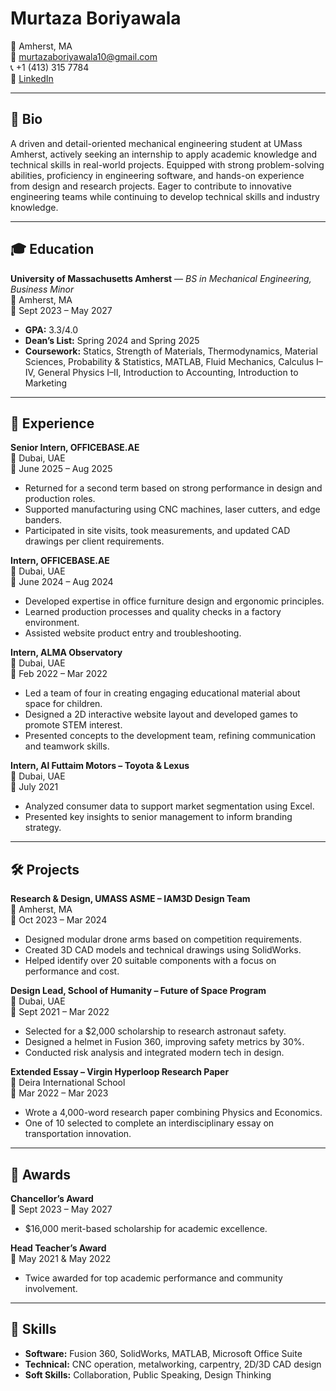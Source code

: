 # Murtaza Boriyawala

📍 Amherst, MA  
📧 murtazaboriyawala10@gmail.com  
📞 +1 (413) 315 7784  
🔗 [LinkedIn](https://linkedin.com/in/murtazaboriyawala)

---

## 👤 Bio

A driven and detail-oriented mechanical engineering student at UMass Amherst, actively seeking an internship to apply academic knowledge and technical skills in real-world projects. Equipped with strong problem-solving abilities, proficiency in engineering software, and hands-on experience from design and research projects. Eager to contribute to innovative engineering teams while continuing to develop technical skills and industry knowledge.

---

## 🎓 Education

**University of Massachusetts Amherst** — *BS in Mechanical Engineering, Business Minor*  
📍 Amherst, MA  
📅 Sept 2023 – May 2027  
- **GPA:** 3.3/4.0  
- **Dean’s List:** Spring 2024 and Spring 2025  
- **Coursework:** Statics, Strength of Materials, Thermodynamics, Material Sciences, Probability & Statistics, MATLAB, Fluid Mechanics, Calculus I–IV, General Physics I–II, Introduction to Accounting, Introduction to Marketing

---

## 💼 Experience

**Senior Intern, OFFICEBASE.AE**  
📍 Dubai, UAE  
📅 June 2025 – Aug 2025  
- Returned for a second term based on strong performance in design and production roles.  
- Supported manufacturing using CNC machines, laser cutters, and edge banders.  
- Participated in site visits, took measurements, and updated CAD drawings per client requirements.

**Intern, OFFICEBASE.AE**  
📍 Dubai, UAE  
📅 June 2024 – Aug 2024  
- Developed expertise in office furniture design and ergonomic principles.  
- Learned production processes and quality checks in a factory environment.  
- Assisted website product entry and troubleshooting.

**Intern, ALMA Observatory**  
📍 Dubai, UAE  
📅 Feb 2022 – Mar 2022  
- Led a team of four in creating engaging educational material about space for children.  
- Designed a 2D interactive website layout and developed games to promote STEM interest.  
- Presented concepts to the development team, refining communication and teamwork skills.

**Intern, Al Futtaim Motors – Toyota & Lexus**  
📍 Dubai, UAE  
📅 July 2021  
- Analyzed consumer data to support market segmentation using Excel.  
- Presented key insights to senior management to inform branding strategy.

---

## 🛠 Projects

**Research & Design, UMASS ASME – IAM3D Design Team**  
📍 Amherst, MA  
📅 Oct 2023 – Mar 2024  
- Designed modular drone arms based on competition requirements.  
- Created 3D CAD models and technical drawings using SolidWorks.  
- Helped identify over 20 suitable components with a focus on performance and cost.

**Design Lead, School of Humanity – Future of Space Program**  
📍 Dubai, UAE  
📅 Sept 2021 – Mar 2022  
- Selected for a $2,000 scholarship to research astronaut safety.  
- Designed a helmet in Fusion 360, improving safety metrics by 30%.  
- Conducted risk analysis and integrated modern tech in design.

**Extended Essay – Virgin Hyperloop Research Paper**  
📍 Deira International School  
📅 Mar 2022 – Mar 2023  
- Wrote a 4,000-word research paper combining Physics and Economics.  
- One of 10 selected to complete an interdisciplinary essay on transportation innovation.

---

## 🏅 Awards

**Chancellor’s Award**  
📅 Sept 2023 – May 2027  
- $16,000 merit-based scholarship for academic excellence.

**Head Teacher’s Award**  
📅 May 2021 & May 2022  
- Twice awarded for top academic performance and community involvement.

---

## 🧠 Skills

- **Software:** Fusion 360, SolidWorks, MATLAB, Microsoft Office Suite  
- **Technical:** CNC operation, metalworking, carpentry, 2D/3D CAD design  
- **Soft Skills:** Collaboration, Public Speaking, Design Thinking

